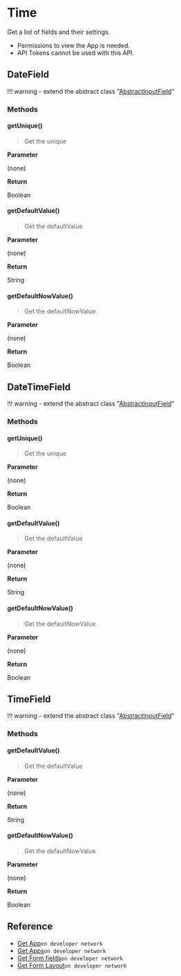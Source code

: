 # Time

Get a list of fields and their settings.

>
- Permissions to view the App is needed.
- API Tokens cannot be used with this API.

## DateField

!!! warning
    - extend the abstract class  "[AbstractInputField](../form-fields-input/#abstractinputfield)"

### Methods

#### getUnique()

> Get the unique

**Parameter**

(none)

**Return**

Boolean

#### getDefaultValue()

> Get the defaultValue

**Parameter**

(none)

**Return**

String

#### getDefaultNowValue()

> Get the defaultNowValue

**Parameter**

(none)

**Return**

Boolean

## DateTimeField

!!! warning
    - extend the abstract class  "[AbstractInputField](../form-fields-input/#abstractinputfield)"

### Methods

#### getUnique()

> Get the unique

**Parameter**

(none)

**Return**

Boolean

#### getDefaultValue()

> Get the defaultValue

**Parameter**

(none)

**Return**

String

#### getDefaultNowValue()

> Get the defaultNowValue

**Parameter**

(none)

**Return**

Boolean

## TimeField

!!! warning
    - extend the abstract class  "[AbstractInputField](../form-fields-input/#abstractinputfield)"

### Methods

#### getDefaultValue()

> Get the defaultValue

**Parameter**

(none)

**Return**

String

#### getDefaultNowValue()

> Get the defaultNowValue

**Parameter**

(none)

**Return**

Boolean

## Reference

- [Get App](https://developer.kintone.io/hc/en-us/articles/212494888)`on developer network`
- [Get Apps](https://developer.kintone.io/hc/en-us/articles/115005336727)`on developer network`
- [Get Form fields](https://developer.kintone.io/hc/en-us/articles/115005509288)`on developer network`
- [Get Form Layout](https://developer.kintone.io/hc/en-us/articles/115005509068)`on developer network`